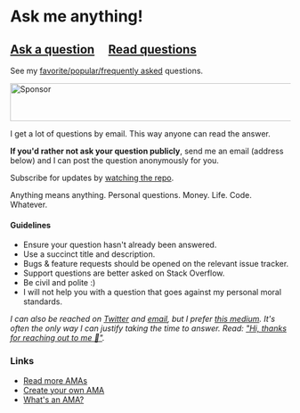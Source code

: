 # Ask me anything!

## [Ask a question](https://github.com/kentcdodds/ama/issues/new) &nbsp;&nbsp;&nbsp; [Read questions](https://github.com/kentcdodds/ama/issues?q=is%3Aissue+is%3Aclosed)

See my [favorite/popular/frequently asked](https://github.com/kentcdodds/ama/issues?utf8=%E2%9C%93&q=label%3A%22favorite%2Fpopular%2Ffrequently%20asked%22%20) questions.

<a href="https://app.codesponsor.io/link/PKGFLnhDiFvsUA5P4kAXfiPs/kentcdodds/ama" rel="nofollow"><img src="https://app.codesponsor.io/embed/PKGFLnhDiFvsUA5P4kAXfiPs/kentcdodds/ama.svg" style="width: 888px; height: 68px;" alt="Sponsor" /></a>

I get a lot of questions by email. This way anyone can read the answer.

**If you'd rather not ask your question publicly**, send me an email (address below) and I can post the question anonymously for you.

Subscribe for updates by [watching the repo](https://github.com/kentcdodds/ama/watchers).

Anything means anything. Personal questions. Money. Life. Code. Whatever.

#### Guidelines

- Ensure your question hasn't already been answered.
- Use a succinct title and description.
- Bugs & feature requests should be opened on the relevant issue tracker.
- Support questions are better asked on Stack Overflow.
- Be civil and polite :)
- I will not help you with a question that goes against my personal moral standards.

*I can also be reached on [Twitter](https://twitter.com/kentcdodds) and [email](mailto:kent+ama@doddsfamily.us), but I prefer [this medium](https://github.com/kentcdodds/ama/issues/new). It's often the only way I can justify taking the time to answer. Read: ["Hi, thanks for reaching out to me 👋"](https://medium.com/@kentcdodds/hi-thanks-for-reaching-out-to-me-d970e7e6632).*

### Links

- [Read more AMAs](https://github.com/sindresorhus/amas)
- [Create your own AMA](../../fork)
- [What's an AMA?](https://en.wikipedia.org/wiki/Reddit#IAmA_and_AMA)
